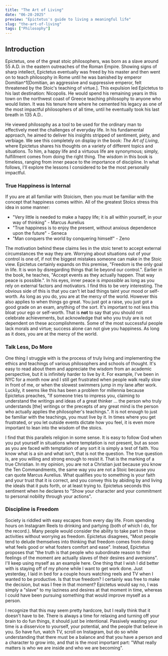```yaml
---
title: "The Art of Living"
date: "06-28-2025"
preview: "Epictetus's guide to living a meaningful life"
slug: "the-art-of-living"
tags: ["Philosophy"]
---
```


## Introduction

Epictetus, one of the great stoic philosophers, was born as a slave around 55 A.D. in the eastern outreaches of the Roman Empire. Showing signs of sharp intellect, Epictetus eventually was freed by his master and then went on to teach philosophy in Rome until he was banished by emperor Domitian^1[Domitian, an aggressive and suppressive emperor, felt threatened by the Stoic's teaching of virtue.]. This expulsion led Epictetus to his last destination: Nicopolis. He would spend his remaining years in this town on the northwest coast of Greece teaching philosophy to anyone who would listen. It was his tenure here where he cemented his legacy as one of the most impactful philosophers of all time, until he eventually took his last breath in 135 A.D..

He viewed philosophy as a tool to be used for the ordinary man to effectively meet the challenges of everyday life. In his fundamental approach, he aimed to deliver his insights stripped of sentiment, piety, and verbiage. We see this completely on display in the book: _The Art of Living_, where Epictetus shares his thoughts on a variety of different topics and situations. To him, a happy life and a virtuous life are synonymous; simply, fulfillment comes from doing the right thing. The wisdom in this book is timeless, ranging from inner peace to the importance of discipline. In what follows, I'll explore the lessons I considered to be the most personally impactful.

### True Happiness is Internal

If you are at all familiar with Stoicism, then you must be familiar with the concept that happiness comes within. All of the greatest Stoics stress this idea in some manner:

- "Very little is needed to make a happy life; it is all within yourself, in your way of thinking" - Marcus Aurelius
- "True happiness is to enjoy the present, without anxious dependence upon the future" - Seneca
- "Man conquers the world by conquering himself" - Zeno

The motivation behind these claims lies in the stoic tenet to accept external circumstances the way they are. Worrying about situations out of your control is one of, if not the biggest mistakes someone can make in the Stoic view. Epictetus certainly expands on this premise, "Freedom is the only goal in life. It is won by disregarding things that lie beyond our control.". Earlier in the book, he teaches, "Accept events as they actually happen. That way peace is possible.". In his eyes, inner peace is _impossible_ as long as you rely on external factors and motivators. I find this to be very interesting. The obvious side of this is that you can't let bad things taint your mood or self-worth. As long as you do, you are at the mercy of the world. However this also applies to when things go great. You just got a raise, you just got a good grade on an exam, anything of the sort. It's important to not less this bloat your ego or self-worth. That is **not** to say that you should not celebrate achievements, but acknowledge that who you truly are is not dependent on these accomplishments. Some of the most successful people lack morals and virtue; success alone can not give you happiness. As long as it does, you are at the mercy of the world.

### Talk Less, Do More

One thing I struggle with is the process of truly living and implementing the ethics and teachings of various philosophers and schools of thought. It's easy to read about them and appreciate the wisdom from an academic perspective, but it is infinitely harder to live by it. For example, I've been in NYC for a month now and I still get frustrated when people walk really slow in front of me, or when the slowest swimmers jump in my lane after work. Luckily, it seems like this has been a problem for millennia because Epictetus preaches, "If someone tries to impress you, claiming to understand the writings and ideas of a great thinker ... the person who truly understands [the] writings or the precepts of any great mind is the person who actually applies the philosopher's teachings.". It is not enough to just be familiar with the teachings, you must live by it. In times where you get frustrated, or you let outside events dictate how you feel, it is even more important to lean into the wisdom of the stoics.

I find that this parallels religion in some sense. It is easy to follow God when you put yourself in situations where temptation is not present, but as soon as you are faced with temptation of any sort it is simply a test of faith. You know what is a sin and what isn't, that is not the question. The true question is, are you willing and strong enough to resist it. That is the marking of a true Christian. In my opinion, you are not a Christian just because you know the Ten Commandments, the same way you are not a Stoic because you can quote Marcus Aurelius. What qualifies you to something is your faith and your trust that it is correct, and you convey this by abiding by and living the ideals that it puts forth, or at least trying to. Epictetus seconds this sentiment when he declares to "Show your character and your commitment to personal nobility through your actions".

### Discipline is Freedom

Society is riddled with easy escapes from every day life. From spending hours on Instagram Reels to drinking and partying (both of which I do, for the record.). Many people would consider the ability to take part in these activities without worrying as freedom. Epictetus disagrees, "Most people tend to delude themselves into thinking that freedom comes from doing what feels good or what fosters comfort and ease". Instead, Epictetus proposes that "the truth is that people who subordinate reason to their feelings of the moment are actually slaves of their desires and aversions". I'll keep using myself as an example here. One thing that I wish I did better with is staying off of my phone while I want to get work done. Just yesterday, I laid in bed for a couple hours watching reels and TV when I wanted to be productive. Is that true freedom? I certainly was free to make the decision, but was I free in that moment? Epictetus would say no, I was simply a "slave" to my laziness and desires at that moment in time, whereas I could have been pursuing something that would improve myself as a person.

I recognize that this may seem pretty hardcore, but I really think that it doesn't have to be. There is always a time for relaxing and turning off your brain to do fun things, it should just be intentional. Passively wasting your time is a disservice to yourself, your potential, and the people that believe in you. So have fun, watch TV, scroll on Instagram, but do so while understanding that there must be a balance and that you have a person and a character to grow into, and that is the most important part: "What really matters is who we are inside and who we are becoming".
